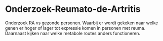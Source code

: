 # Onderzoek-Reumato-de-Artritis
Onderzoek RA vs gezonde personen. Waarbij er wordt gekeken naar welke genen er hoger of lager tot expressie komen in personen met reuma. Daarnaast kijken naar welke metabole routes anders functioneren. 
